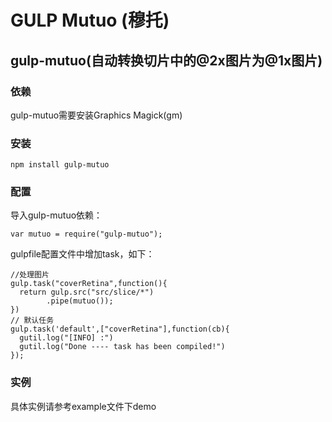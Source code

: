 GULP Mutuo (穆托)
=================

gulp-mutuo(自动转换切片中的@2x图片为@1x图片)
--------------------------------------------------


### 依赖
gulp-mutuo需要安装Graphics Magick(gm)


### 安装
```
npm install gulp-mutuo
```


### 配置
导入gulp-mutuo依赖：

```
var mutuo = require("gulp-mutuo");

```

gulpfile配置文件中增加task，如下：
```
//处理图片
gulp.task("coverRetina",function(){
  return gulp.src("src/slice/*")
        .pipe(mutuo());
})
// 默认任务
gulp.task('default',["coverRetina"],function(cb){
  gutil.log("[INFO] :")
  gutil.log("Done ---- task has been compiled!")
});
```

### 实例
具体实例请参考example文件下demo
